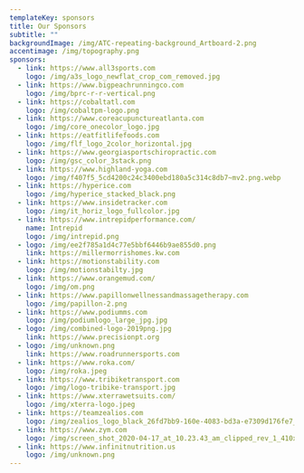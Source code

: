 ```yaml
---
templateKey: sponsors
title: Our Sponsors
subtitle: ""
backgroundImage: /img/ATC-repeating-background_Artboard-2.png
accentimage: /img/topography.png
sponsors:
  - link: https://www.all3sports.com
    logo: /img/a3s_logo_newflat_crop_com_removed.jpg
  - link: https://www.bigpeachrunningco.com
    logo: /img/bprc-r-r-vertical.png
  - link: https://cobaltatl.com
    logo: /img/cobaltpm-logo.png
  - link: https://www.coreacupunctureatlanta.com
    logo: /img/core_onecolor_logo.jpg
  - link: https://eatfitlifefoods.com
    logo: /img/flf_logo_2color_horizontal.jpg
  - link: https://www.georgiasportschiropractic.com
    logo: /img/gsc_color_3stack.png
  - link: https://www.highland-yoga.com
    logo: /img/f407f5_5cd4200c24c3400ebd180a5c314c8db7~mv2.png.webp
  - link: https://hyperice.com
    logo: /img/hyperice_stacked_black.png
  - link: https://www.insidetracker.com
    logo: /img/it_horiz_logo_fullcolor.jpg
  - link: https://www.intrepidperformance.com/
    name: Intrepid
    logo: /img/intrepid.png
  - logo: /img/ee2f785a1d4c77e5bbf6446b9ae855d0.png
    link: https://millermorrishomes.kw.com
  - link: https://motionstability.com
    logo: /img/motionstabilty.jpg
  - link: https://www.orangemud.com/
    logo: /img/om.png
  - link: https://www.papillonwellnessandmassagetherapy.com
    logo: /img/papillon-2.png
  - link: https://www.podiumms.com
    logo: /img/podiumlogo_large_jpg.jpg
  - logo: /img/combined-logo-2019png.jpg
    link: https://www.precisionpt.org
  - logo: /img/unknown.png
    link: https://www.roadrunnersports.com
  - link: https://www.roka.com/
    logo: /img/roka.jpeg
  - link: https://www.tribiketransport.com
    logo: /img/logo-tribike-transport.jpg
  - link: https://www.xterrawetsuits.com/
    logo: /img/xterra-logo.jpeg
  - link: https://teamzealios.com
    logo: /img/zealios_logo_black_26fd7bb9-160e-4083-bd3a-e7309d176fe7_100x.jpg
  - link: https://www.zym.com
    logo: /img/screen_shot_2020-04-17_at_10.23.43_am_clipped_rev_1_410x.png.webp
  - link: https://www.infinitnutrition.us
    logo: /img/unknown.png
---
```

